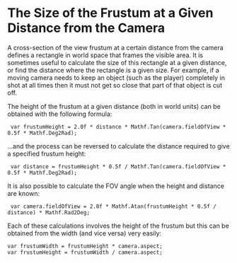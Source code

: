 The Size of the Frustum at a Given Distance from the Camera
===========================================================


A cross-section of the view frustum at a certain distance from the camera defines a rectangle in world space that frames the visible area. It is sometimes useful to calculate the size of this rectangle at a given distance, or find the distance where the rectangle is a given size. For example, if a moving camera needs to keep an object (such as the player) completely in shot at all times then it must not get so close that part of that object is cut off.

The height of the frustum at a given distance (both in world units) can be obtained with the following formula:


	 var frustumHeight = 2.0f * distance * Mathf.Tan(camera.fieldOfView * 0.5f * Mathf.Deg2Rad);

...and the process can be reversed to calculate the distance required to give a specified frustum height:


	 var distance = frustumHeight * 0.5f / Mathf.Tan(camera.fieldOfView * 0.5f * Mathf.Deg2Rad);

It is also possible to calculate the FOV angle when the height and distance are known:
	

	 var camera.fieldOfView = 2.0f * Mathf.Atan(frustumHeight * 0.5f / distance) * Mathf.Rad2Deg;

Each of these calculations involves the height of the frustum but this can be obtained from the width (and vice versa) very easily:



````
var frustumWidth = frustumHeight * camera.aspect;
var frustumHeight = frustumWidth / camera.aspect;
````
